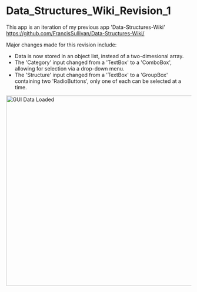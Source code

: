 # Data_Structures_Wiki_Revision_1
This app is an iteration of my previous app 'Data-Structures-Wiki' https://github.com/FrancisSullivan/Data-Structures-Wiki/

Major changes made for this revision include:
- Data is now stored in an object list, instead of a two-dimesional array.
- The 'Category' input changed from a 'TextBox' to a 'ComboBox', allowing for selection via a drop-down    menu.
- The 'Structure' input changed from a 'TextBox' to a 'GroupBox' containing two 'RadioButtons', only one of each can be selected at a time.

<img width="518" alt="GUI Data Loaded" src="https://user-images.githubusercontent.com/99381522/196701229-90fcaaf0-c54c-48e1-b373-6a57fd9edb50.png">
